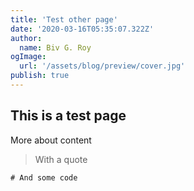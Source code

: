 ```yaml
---
title: 'Test other page'
date: '2020-03-16T05:35:07.322Z'
author:
  name: Biv G. Roy
ogImage:
  url: '/assets/blog/preview/cover.jpg'
publish: true
---
```


## This is a test page

More about content

> With a quote


```
# And some code
```
